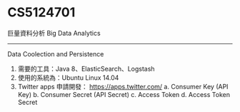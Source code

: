 # CS5124701
巨量資料分析 Big Data Analytics

---------------------------------------
Data Coolection and Persistence

1. 需要的工具：Java 8、ElasticSearch、Logstash
2. 使用的系統為：Ubuntu Linux 14.04
3. Twitter apps 申請開發：
    https://apps.twitter.com/
    a. Consumer Key (API Key)
    b. Consumer Secret (API Secret)
    c. Access Token
    d. Access Token Secret
